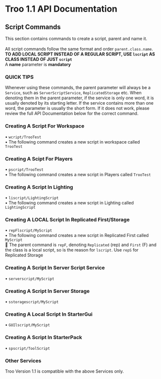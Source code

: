 # Troo 1.1 API Documentation

## Script Commands

This section contains commands to create a script, parent and name it. <br></br>
All script commands follow the same format and order `parent.class.name`. **TO ADD LOCAL SCRIPT INSTEAD OF A REGULAR SCRIPT, USE `lscript` AS CLASS INSTEAD OF JUST `script`** <br>
A **name** parameter is **mandatory**

<h3>QUICK TIPS</h3>

Whenever using these commands, the parent parameter will always be a `Service`, such as `ServerScriptService`, `ReplicatedStorage` etc. When denoting them in the parent parameter, if the service is only one word, it is usually denoted by its starting letter. If the service contains more than one word, the parameter is usually the short form. If it does not work, please review the full API Documentation below for the correct command. 

<h3>Creating A Script For Workspace</h3>

• `wcript/TrooTest` <br>
• The following command creates a new script in workspace called `TrooTest`

<h3>Creating A Scipt For Players</h3>

• `pscript/TrooTest` <br>
• The following command creates a new script in Players called `TrooTest`

<h3>Creating A Script In Lighting</h3>

• `liscript/LightingScript` <br>
• The following command creates a new script in Lighting called `LightingScript`

<h3>Creating A LOCAL Script In Replicated First/Storage</h3>

• `repFlscript/MyScript` <br>
• The following command creates a new script in Replicated First called `MyScript` <br>
🔑 The parent command is `repF`, denoting `Replicated` (rep) and `First` (F) and the class is a local script, so is the reason for `lscript`. Use `repS` for Replicated Storage

<h3>Creating A Script In Server Script Service</h3>

• `serverscript/MyScript`

<h3>Creating A Script In Server Storage</h3>

• `sstoragescript/MyScript`

<h3>Creating A Local Script In StarterGui</h3>

• `GUIlscript/MyScript`

<h3>Creating A Script In StarterPack</h3>

• `spscript/ToolScript`

<h3>Other Services</h3>

Troo Version 1.1 is compatible with the above Services only.




